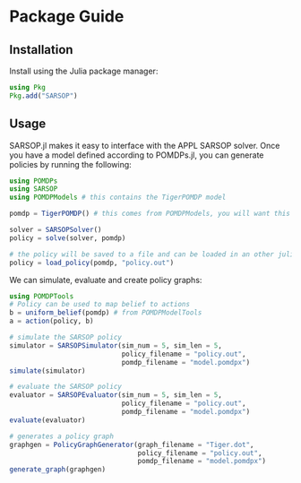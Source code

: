 # Package Guide 

## Installation

Install using the Julia package manager:
```julia
using Pkg
Pkg.add("SARSOP")
```

## Usage

SARSOP.jl makes it easy to interface with the APPL SARSOP solver. Once you have a model defined according to POMDPs.jl,
you can generate policies by running the following:

```julia
using POMDPs
using SARSOP
using POMDPModels # this contains the TigerPOMDP model

pomdp = TigerPOMDP() # this comes from POMDPModels, you will want this to be your concrete POMDP type

solver = SARSOPSolver()
policy = solve(solver, pomdp)

# the policy will be saved to a file and can be loaded in an other julia session as follows:
policy = load_policy(pomdp, "policy.out")
```

We can simulate, evaluate and create policy graphs:

```julia
using POMDPTools
# Policy can be used to map belief to actions
b = uniform_belief(pomdp) # from POMDPModelTools
a = action(policy, b) 

# simulate the SARSOP policy
simulator = SARSOPSimulator(sim_num = 5, sim_len = 5, 
                            policy_filename = "policy.out",
                            pomdp_filename = "model.pomdpx")
simulate(simulator) 

# evaluate the SARSOP policy
evaluator = SARSOPEvaluator(sim_num = 5, sim_len = 5, 
                            policy_filename = "policy.out",
                            pomdp_filename = "model.pomdpx")
evaluate(evaluator)

# generates a policy graph
graphgen = PolicyGraphGenerator(graph_filename = "Tiger.dot",
                                policy_filename = "policy.out",
                                pomdp_filename = "model.pomdpx")
generate_graph(graphgen)
```
